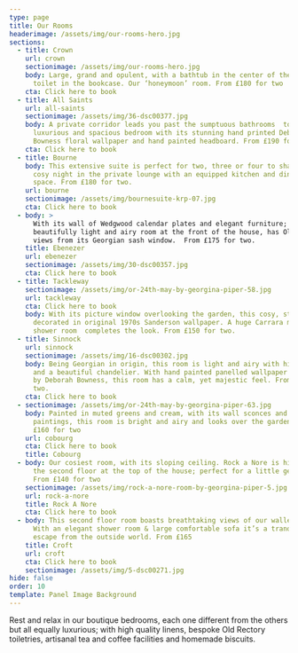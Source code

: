 ```yaml
---
type: page
title: Our Rooms
headerimage: /assets/img/our-rooms-hero.jpg
sections:
  - title: Crown
    url: crown
    sectionimage: /assets/img/our-rooms-hero.jpg
    body: Large, grand and opulent, with a bathtub in the center of the room & a
      toilet in the bookcase. Our ‘honeymoon’ room. From £180 for two
    cta: Click here to book
  - title: All Saints
    url: all-saints
    sectionimage: /assets/img/36-dsc00377.jpg
    body: A private corridor leads you past the sumptuous bathrooms  to a light,
      luxurious and spacious bedroom with its stunning hand printed Deborah
      Bowness floral wallpaper and hand painted headboard. From £190 for two.
    cta: Click here to book
  - title: Bourne
    body: This extensive suite is perfect for two, three or four to share. Enjoy a
      cosy night in the private lounge with an equipped kitchen and dining
      space. From £180 for two.
    url: bourne
    sectionimage: /assets/img/bournesuite-krp-07.jpg
    cta: Click here to book
  - body: >
      With its wall of Wedgwood calendar plates and elegant furniture; this
      beautifully light and airy room at the front of the house, has Old town
      views from its Georgian sash window.  From £175 for two.
    title: Ebenezer
    url: ebenezer
    sectionimage: /assets/img/30-dsc00357.jpg
    cta: Click here to book
  - title: Tackleway
    sectionimage: /assets/img/or-24th-may-by-georgina-piper-58.jpg
    url: tackleway
    cta: Click here to book
    body: With its picture window overlooking the garden, this cosy, stylish room is
      decorated in original 1970s Sanderson wallpaper. A huge Carrara marble
      shower room  completes the look. From £150 for two.
  - title: Sinnock
    url: sinnock
    sectionimage: /assets/img/16-dsc00302.jpg
    body: Being Georgian in origin, this room is light and airy with high ceilings
      and a beautiful chandelier. With hand painted panelled wallpaper designed
      by Deborah Bowness, this room has a calm, yet majestic feel. From £190 for
      two.
    cta: Click here to book
  - sectionimage: /assets/img/or-24th-may-by-georgina-piper-63.jpg
    body: Painted in muted greens and cream, with its wall sconces and vintage
      paintings, this room is bright and airy and looks over the garden. From
      £160 for two
    url: cobourg
    cta: Click here to book
    title: Cobourg
  - body: Our cosiest room, with its sloping ceiling. Rock a Nore is hidden away on
      the second floor at the top of the house; perfect for a little getaway.
      From £140 for two
    sectionimage: /assets/img/rock-a-nore-room-by-georgina-piper-5.jpg
    url: rock-a-nore
    title: Rock A Nore
    cta: Click here to book
  - body: This second floor room boasts breathtaking views of our walled garden.
      With an elegant shower room & large comfortable sofa it’s a tranquil
      escape from the outside world. From £165
    title: Croft
    url: croft
    cta: Click here to book
    sectionimage: /assets/img/5-dsc00271.jpg
hide: false
order: 10
template: Panel Image Background
---
```

Rest and relax in our boutique bedrooms, each one different from the others but all equally luxurious; with high quality linens, bespoke Old Rectory toiletries, artisanal tea and coffee facilities and homemade biscuits.

